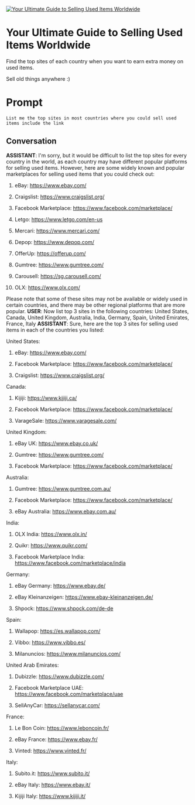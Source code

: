 
[![Your Ultimate Guide to Selling Used Items Worldwide](https://flow-prompt-covers.s3.us-west-1.amazonaws.com/icon/minimalist/mini_9.png)]()
# Your Ultimate Guide to Selling Used Items Worldwide 
Find the top sites of each country when you want to earn extra money on used items.

Sell old things anywhere :)

# Prompt

```
List me the top sites in most countries where you could sell used items include the link
```

## Conversation

**ASSISTANT**: I'm sorry, but it would be difficult to list the top sites for every country in the world, as each country may have different popular platforms for selling used items. However, here are some widely known and popular marketplaces for selling used items that you could check out:



1. eBay: https://www.ebay.com/

2. Craigslist: https://www.craigslist.org/

3. Facebook Marketplace: https://www.facebook.com/marketplace/

4. Letgo: https://www.letgo.com/en-us

5. Mercari: https://www.mercari.com/

6. Depop: https://www.depop.com/

7. OfferUp: https://offerup.com/

8. Gumtree: https://www.gumtree.com/

9. Carousell: https://sg.carousell.com/

10. OLX: https://www.olx.com/



Please note that some of these sites may not be available or widely used in certain countries, and there may be other regional platforms that are more popular.
**USER**: Now list top 3 sites in the following countries: United States, Canada, United Kingdom, Australia, India, Germany, Spain, United Emirates, France, Italy
**ASSISTANT**: Sure, here are the top 3 sites for selling used items in each of the countries you listed:



United States:

1. eBay: https://www.ebay.com/

2. Facebook Marketplace: https://www.facebook.com/marketplace/

3. Craigslist: https://www.craigslist.org/



Canada:

1. Kijiji: https://www.kijiji.ca/

2. Facebook Marketplace: https://www.facebook.com/marketplace/

3. VarageSale: https://www.varagesale.com/



United Kingdom:

1. eBay UK: https://www.ebay.co.uk/

2. Gumtree: https://www.gumtree.com/

3. Facebook Marketplace: https://www.facebook.com/marketplace/



Australia:

1. Gumtree: https://www.gumtree.com.au/

2. Facebook Marketplace: https://www.facebook.com/marketplace/

3. eBay Australia: https://www.ebay.com.au/



India:

1. OLX India: https://www.olx.in/

2. Quikr: https://www.quikr.com/

3. Facebook Marketplace India: https://www.facebook.com/marketplace/india



Germany:

1. eBay Germany: https://www.ebay.de/

2. eBay Kleinanzeigen: https://www.ebay-kleinanzeigen.de/

3. Shpock: https://www.shpock.com/de-de



Spain:

1. Wallapop: https://es.wallapop.com/

2. Vibbo: https://www.vibbo.es/

3. Milanuncios: https://www.milanuncios.com/



United Arab Emirates:

1. Dubizzle: https://www.dubizzle.com/

2. Facebook Marketplace UAE: https://www.facebook.com/marketplace/uae

3. SellAnyCar: https://sellanycar.com/



France:

1. Le Bon Coin: https://www.leboncoin.fr/

2. eBay France: https://www.ebay.fr/

3. Vinted: https://www.vinted.fr/



Italy:

1. Subito.it: https://www.subito.it/

2. eBay Italy: https://www.ebay.it/

3. Kijiji Italy: https://www.kijiji.it/


